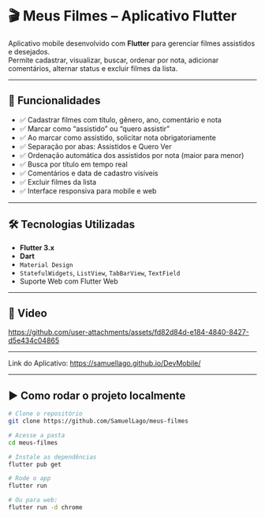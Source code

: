 # 🎬 Meus Filmes – Aplicativo Flutter

Aplicativo mobile desenvolvido com **Flutter** para gerenciar filmes assistidos e desejados.  
Permite cadastrar, visualizar, buscar, ordenar por nota, adicionar comentários, alternar status e excluir filmes da lista.

---

## 🚀 Funcionalidades

- ✅ Cadastrar filmes com título, gênero, ano, comentário e nota
- ✅ Marcar como “assistido” ou “quero assistir”
- ✅ Ao marcar como assistido, solicitar nota obrigatoriamente
- ✅ Separação por abas: Assistidos e Quero Ver
- ✅ Ordenação automática dos assistidos por nota (maior para menor)
- ✅ Busca por título em tempo real
- ✅ Comentários e data de cadastro visíveis
- ✅ Excluir filmes da lista
- ✅ Interface responsiva para mobile e web

---

## 🛠️ Tecnologias Utilizadas

- **Flutter 3.x**
- **Dart**
- `Material Design`
- `StatefulWidgets`, `ListView`, `TabBarView`, `TextField`
- Suporte Web com Flutter Web

---

## 🎥 Video

https://github.com/user-attachments/assets/fd82d84d-e184-4840-8427-d5e434c04865

---

Link do Aplicativo: https://samuellago.github.io/DevMobile/

---

## ▶️ Como rodar o projeto localmente

```bash
# Clone o repositório
git clone https://github.com/SamuelLago/meus-filmes

# Acesse a pasta
cd meus-filmes

# Instale as dependências
flutter pub get

# Rode o app
flutter run

# Ou para web:
flutter run -d chrome


